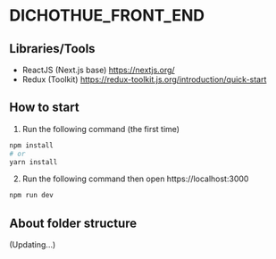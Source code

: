 # DICHOTHUE_FRONT_END

## Libraries/Tools
* ReactJS (Next.js base) https://nextjs.org/
* Redux (Toolkit) https://redux-toolkit.js.org/introduction/quick-start

## How to start
1. Run the following command (the first time)
```bash
npm install
# or
yarn install 
```
2. Run the following command then open https://localhost:3000
```bash
npm run dev
```

## About folder structure
(Updating...)